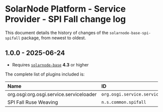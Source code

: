 # SolarNode Platform - Service Provider - SPI Fall change log

This document details the history of changes of the `solarnode-base-spi-spifall` package, from newest
to oldest.

## 1.0.0 - 2025-06-24

 * Requires [`solarnode-base`](../../solarnode-base/debian) **4.3** or higher

The complete list of plugins included is:

| Name                                    | ID                               | Vers  |
|:----------------------------------------|:---------------------------------|:------|
| org.osgi:org.osgi.service.serviceloader | `org.osgi.service.serviceloader` | 1.0.0 |
| SPI Fall Ruse Weaving                   | `n.s.common.spifall`             | 1.0.0 |
